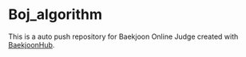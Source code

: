 # Boj_algorithm
This is a auto push repository for Baekjoon Online Judge created with [BaekjoonHub](https://github.com/BaekjoonHub/BaekjoonHub).
